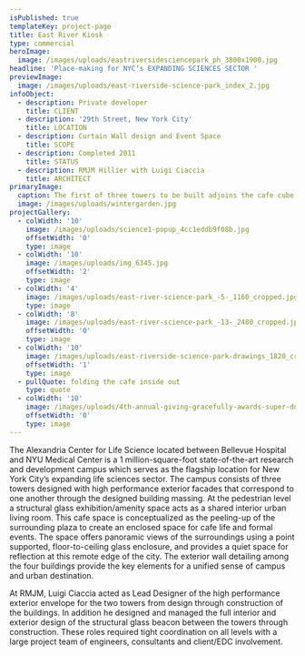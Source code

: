 ```yaml
---
isPublished: true
templateKey: project-page
title: East River Kiosk
type: commercial
heroImage:
  image: /images/uploads/eastriversidesciencepark_ph_3800x1900.jpg
headline: 'Place-making for NYC’s EXPANDING SCIENCES SECTOR '
previewImage:
  image: /images/uploads/east-riverside-science-park_index_2.jpg
infoObject:
  - description: Private developer
    title: CLIENT
  - description: '29th Street, New York City'
    title: LOCATION
  - description: Curtain Wall design and Event Space
    title: SCOPE
  - description: Completed 2011
    title: STATUS
  - description: RMJM Hillier with Luigi Ciaccia
    title: ARCHITECT
primaryImage:
  caption: The first of three towers to be built adjoins the cafe cube
  image: /images/uploads/wintergarden.jpg
projectGallery:
  - colWidth: '10'
    image: /images/uploads/science1-popup_4cc1eddb9f08b.jpg
    offsetWidth: '0'
    type: image
  - colWidth: '10'
    image: /images/uploads/img_6345.jpg
    offsetWidth: '2'
    type: image
  - colWidth: '4'
    image: /images/uploads/east-river-science-park_-5-_1160_cropped.jpg
    type: image
  - colWidth: '8'
    image: /images/uploads/east-river-science-park_-13-_2480_cropped.jpg
    offsetWidth: '0'
    type: image
  - colWidth: '10'
    image: /images/uploads/east-riverside-science-park-drawings_1820_cropped.jpg
    offsetWidth: '1'
    type: image
  - pullQuote: folding the cafe inside out
    type: quote
  - colWidth: '10'
    image: /images/uploads/4th-annual-giving-gracefully-awards-super-dnea6uotjyzl.jpg
    offsetWidth: '0'
    type: image
---
```

The Alexandria Center for Life Science located between Bellevue Hospital and NYU Medical Center is a 1 million-square-foot state-of-the-art research and development campus which serves as the flagship location for New York City’s expanding life sciences sector. The campus consists of three towers designed with high performance exterior facades that correspond to one another through the designed building massing. At the pedestrian level a structural glass exhibition/amenity space acts as a shared interior urban living room. This cafe space is conceptualized as the peeling-up of the surrounding plaza to create an enclosed space for cafe life and formal events. The space offers panoramic views of the surroundings using a point supported, floor-to-ceiling glass enclosure, and provides a quiet space for reflection at this remote edge of the city. The exterior wall detailing among the four buildings provide the key elements for a unified sense of campus and urban destination.

At RMJM, Luigi Ciaccia acted as Lead Designer of the high performance exterior envelope for the two towers from design through construction of the buildings. In addition he designed and managed the full interior and exterior design of the structural glass beacon between the towers through construction. These roles required tight coordination on all levels with a large project team of engineers, consultants and client/EDC involvement.
